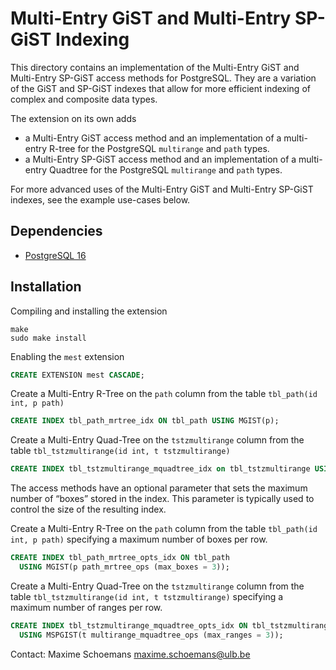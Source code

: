 Multi-Entry GiST and Multi-Entry SP-GiST Indexing
=================================================

This directory contains an implementation of the Multi-Entry GiST and Multi-Entry SP-GiST access methods for PostgreSQL. They are a variation of the GiST and SP-GiST indexes that allow for more efficient indexing of complex and composite data types.

The extension on its own adds

   - a Multi-Entry GiST access method and an implementation of a multi-entry R-tree for the PostgreSQL `multirange` and `path` types.
   - a Multi-Entry SP-GiST access method and an implementation of a multi-entry Quadtree for the PostgreSQL `multirange` and `path` types.

For more advanced uses of the Multi-Entry GiST and Multi-Entry SP-GiST indexes, see the example use-cases below.

Dependencies
------------
- [PostgreSQL 16](https://www.postgresql.org/)

Installation
------------
Compiling and installing the extension
```
make
sudo make install
```

Enabling the `mest` extension
```sql
CREATE EXTENSION mest CASCADE;
```


Create a Multi-Entry R-Tree on the `path` column from the table `tbl_path(id int, p path)`
```sql
CREATE INDEX tbl_path_mrtree_idx ON tbl_path USING MGIST(p);
```

Create a Multi-Entry Quad-Tree on the `tstzmultirange` column from the table `tbl_tstzmultirange(id int, t tstzmultirange)`
```sql
CREATE INDEX tbl_tstzmultirange_mquadtree_idx on tbl_tstzmultirange USING mspgist(t);
```

The access methods have an optional parameter that sets the maximum number of &ldquo;boxes&rdquo; stored in the index. This parameter is typically used to control the size of the resulting index.

Create a Multi-Entry R-Tree on the `path` column from the table `tbl_path(id int, p path)` specifying a maximum number of boxes per row.
```sql
CREATE INDEX tbl_path_mrtree_opts_idx ON tbl_path 
  USING MGIST(p path_mrtree_ops (max_boxes = 3));
```

Create a Multi-Entry Quad-Tree on the `tstzmultirange` column from the table `tbl_tstzmultirange(id int, t tstzmultirange)` specifying a maximum number of ranges per row.
```sql
CREATE INDEX tbl_tstzmultirange_mquadtree_opts_idx ON tbl_tstzmultirange
  USING MSPGIST(t multirange_mquadtree_ops (max_ranges = 3));
```

Contact:
	Maxime Schoemans	<maxime.schoemans@ulb.be>

